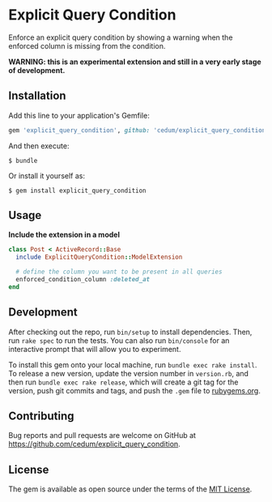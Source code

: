 # Explicit Query Condition

Enforce an explicit query condition by showing a warning when the enforced
column is missing from the condition.

**WARNING: this is an experimental extension and still in a very early stage of
development.**

## Installation

Add this line to your application's Gemfile:

```ruby
gem 'explicit_query_condition', github: 'cedum/explicit_query_condition'
```

And then execute:

    $ bundle

Or install it yourself as:

    $ gem install explicit_query_condition

## Usage

**Include the extension in a model**

```ruby
class Post < ActiveRecord::Base
  include ExplicitQueryCondition::ModelExtension

  # define the column you want to be present in all queries
  enforced_condition_column :deleted_at
end
```

## Development

After checking out the repo, run `bin/setup` to install dependencies. Then, run `rake spec` to run the tests. You can also run `bin/console` for an interactive prompt that will allow you to experiment.

To install this gem onto your local machine, run `bundle exec rake install`. To release a new version, update the version number in `version.rb`, and then run `bundle exec rake release`, which will create a git tag for the version, push git commits and tags, and push the `.gem` file to [rubygems.org](https://rubygems.org).

## Contributing

Bug reports and pull requests are welcome on GitHub at https://github.com/cedum/explicit_query_condition.

## License

The gem is available as open source under the terms of the [MIT License](https://opensource.org/licenses/MIT).
